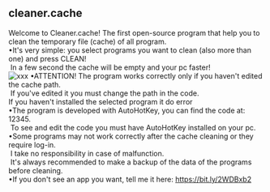 ## cleaner.cache
Welcome to Cleaner.cache!
The first open-source program that help you to clean the temporary file (cache) of all program.<br>
•It's very simple: you select programs you want to clean (also more than one) and press CLEAN!<br>
 In a few second the cache will be empty and your pc faster!<br>
 ![xxx](https://user-images.githubusercontent.com/86716764/131656060-a064c22f-cf62-451c-98b5-71e0a1b125d5.png)
•ATTENTION! The program works correctly only if you haven't edited the cache path.<br>
 If you've edited it you must change the path in the code.<br>
 If you haven't installed the selected program it do error<br>
•The program is developed with AutoHotKey, you can find the code at: 12345.<br>
 To see and edit the code you must have AutoHotKey installed on your pc.<br>
•Some programs may not work correctly after the cache cleaning or they require log-in.<br>
 I take no responsibility in case of malfunction.<br>
 It's always recommended to make a backup of the data of the programs before cleaning.<br>
•If you don't see an app you want, tell me it here: https://bit.ly/2WDBxb2<br>

